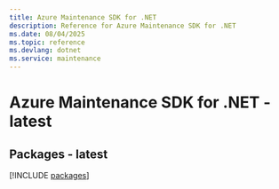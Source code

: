 ```yaml
---
title: Azure Maintenance SDK for .NET
description: Reference for Azure Maintenance SDK for .NET
ms.date: 08/04/2025
ms.topic: reference
ms.devlang: dotnet
ms.service: maintenance
---
```

# Azure Maintenance SDK for .NET - latest
## Packages - latest
[!INCLUDE [packages](maintenance-index.md)]